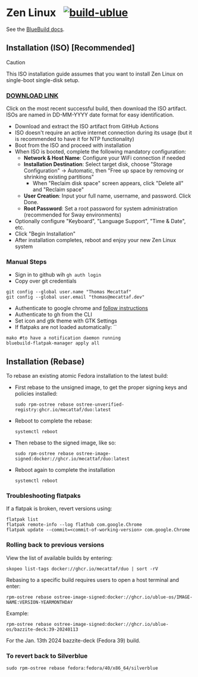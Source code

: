 # Zen Linux &nbsp; [![build-ublue](https://github.com/blue-build/template/actions/workflows/build.yml/badge.svg)](https://github.com/blue-build/template/actions/workflows/build.yml)

See the [BlueBuild docs](https://blue-build.org/how-to/setup/). 

## Installation (ISO) [Recommended]

> [!CAUTION]
> This ISO installation guide assumes that you want to install Zen Linux on single-boot single-disk setup.

### [DOWNLOAD LINK](https://github.com/mecattaf/duo/actions/workflows/build-iso.yml)
Click on the most recent successful build, then download the ISO artifact.  
ISOs are named in DD-MM-YYYY date format for easy identification.

- Download and extract the ISO artifact from GitHub Actions
- ISO doesn't require an active internet connection during its usage (but it is recommended to have it for NTP functionality)
- Boot from the ISO and proceed with installation
- When ISO is booted, complete the following mandatory configuration:
  - **Network & Host Name**: Configure your WiFi connection if needed
  - **Installation Destination**: Select target disk, choose "Storage Configuration" → Automatic, then "Free up space by removing or shrinking existing partitions"
    - When "Reclaim disk space" screen appears, click "Delete all" and "Reclaim space"
  - **User Creation**: Input your full name, username, and password. Click Done.
  - **Root Password**: Set a root password for system administration (recommended for Sway environments)
- Optionally configure "Keyboard", "Language Support", "Time & Date", etc.
- Click "Begin Installation"
- After installation completes, reboot and enjoy your new Zen Linux system

### Manual Steps

- Sign in to github wih `gh auth login`
- Copy over git credentials
```
git config --global user.name "Thomas Mecattaf"
git config --global user.email "thomas@mecattaf.dev"
```
- Authenticate to google chrome and [follow instructions](docs/chrome.md)
- Authenticate to gh from the CLI
- Set icon and gtk theme with GTK Settings
- If flatpaks are not loaded automatically: ``
```
mako #to have a notification daemon running
bluebuild-flatpak-manager apply all
```

## Installation (Rebase)

To rebase an existing atomic Fedora installation to the latest build:

- First rebase to the unsigned image, to get the proper signing keys and policies installed:
  ```
  sudo rpm-ostree rebase ostree-unverified-registry:ghcr.io/mecattaf/duo:latest
  ```
- Reboot to complete the rebase:
  ```
  systemctl reboot
  ```
- Then rebase to the signed image, like so:
  ```
  sudo rpm-ostree rebase ostree-image-signed:docker://ghcr.io/mecattaf/duo:latest
  ```
- Reboot again to complete the installation
  ```
  systemctl reboot
  ```


### Troubleshooting flatpaks

If a flatpak is broken, revert versions using:
```
flatpak list
flatpak remote-info --log flathub com.google.Chrome
flatpak update --commit=<commit-of-working-version> com.google.Chrome
```

### Rolling back to previous versions

View the list of available builds by entering:
```
skopeo list-tags docker://ghcr.io/mecattaf/duo | sort -rV
```

Rebasing to a specific build requires users to open a host terminal and enter:
```
rpm-ostree rebase ostree-image-signed:docker://ghcr.io/ublue-os/IMAGE-NAME:VERSION-YEARMONTHDAY
```

Example:
```
rpm-ostree rebase ostree-image-signed:docker://ghcr.io/ublue-os/bazzite-deck:39-20240113
```
For the Jan. 13th 2024 bazzite-deck (Fedora 39) build.

### To revert back to Silverblue

```shell
sudo rpm-ostree rebase fedora:fedora/40/x86_64/silverblue
```

